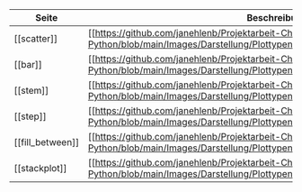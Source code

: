 | Seite | Beschreibung |
| ----------- | ----------- |
| [[scatter]] | [[https://github.com/janehlenb/Projektarbeit-ChatGPT-Python/blob/main/Images/Darstellung/Plottypen/Basic/menu/menu_scatter_plot.png|alt=scatter]] |
| [[bar]] | [[https://github.com/janehlenb/Projektarbeit-ChatGPT-Python/blob/main/Images/Darstellung/Plottypen/Basic/menu/menu_bar_plot.png|alt=bar]] |
| [[stem]] | [[https://github.com/janehlenb/Projektarbeit-ChatGPT-Python/blob/main/Images/Darstellung/Plottypen/Basic/menu/menu_stem_plot.png|alt=stem]] |
| [[step]] | [[https://github.com/janehlenb/Projektarbeit-ChatGPT-Python/blob/main/Images/Darstellung/Plottypen/Basic/menu/menu_step_plot.png|alt=step]] |
| [[fill_between]] | [[https://github.com/janehlenb/Projektarbeit-ChatGPT-Python/blob/main/Images/Darstellung/Plottypen/Basic/menu/menu_fill_between_plot.png|alt=fill_between]] |
| [[stackplot]] | [[https://github.com/janehlenb/Projektarbeit-ChatGPT-Python/blob/main/Images/Darstellung/Plottypen/Basic/menu/menu_stackplot_plot.png|alt=stackplot]] |
